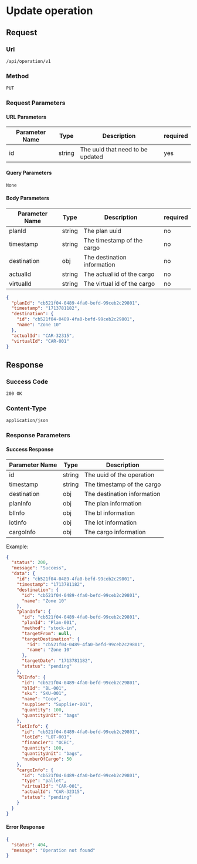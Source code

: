 # Update operation

## Request

### Url

`/api/operation/v1`

### Method

`PUT`

### Request Parameters

#### URL Parameters

| Parameter Name | Type   | Description                      | required |
|----------------|--------|----------------------------------|----------|
| id             | string | The uuid that need to be updated | yes      |

#### Query Parameters

`None`

#### Body Parameters

| Parameter Name | Type   | Description                 | required |
|----------------|--------|-----------------------------|----------|
| planId         | string | The plan uuid               | no       |
| timestamp      | string | The timestamp of the cargo  | no       |
| destination    | obj    | The destination information | no       |
| actualId       | string | The actual id of the cargo  | no       |
| virtualId      | string | The virtual id of the cargo | no       |

```json
{
  "planId": "cb521f04-0489-4fa0-befd-99ceb2c29801",
  "timestamp": "1713781182",
  "destination": {
    "id": "cb521f04-0489-4fa0-befd-99ceb2c29801",
    "name": "Zone 10"
  },
  "actualId": "CAR-32315",
  "virtualId": "CAR-001"
}
```

## Response

### Success Code

`200 OK`

### Content-Type

`application/json`

### Response Parameters

#### Success Response

| Parameter Name | Type   | Description                 |
|----------------|--------|-----------------------------|
| id             | string | The uuid of the operation   |
| timestamp      | string | The timestamp of the cargo  |
| destination    | obj    | The destination information |
| planInfo       | obj    | The plan information        |
| blInfo         | obj    | The bl information          |
| lotInfo        | obj    | The lot information         |
| cargoInfo      | obj    | The cargo information       |

Example:

```json
{
  "status": 200,
  "message": "Success",
  "data": {
    "id": "cb521f04-0489-4fa0-befd-99ceb2c29801",
    "timestamp": "1713781182",
    "destination": {
      "id": "cb521f04-0489-4fa0-befd-99ceb2c29801",
      "name": "Zone 10"
    },
    "planInfo": {
      "id": "cb521f04-0489-4fa0-befd-99ceb2c29801",
      "planId": "Plan-001",
      "method": "stock-in",
      "targetFrom": null,
      "targetDestination": {
        "id": "cb521f04-0489-4fa0-befd-99ceb2c29801",
        "name": "Zone 10"
      },
      "targetDate": "1713781182",
      "status": "pending"
    },
    "blInfo": {
      "id": "cb521f04-0489-4fa0-befd-99ceb2c29801",
      "blId": "BL-001",
      "sku": "SKU-001",
      "name": "Coco",
      "supplier": "Supplier-001",
      "quantity": 100,
      "quantityUnit": "bags"
    },
    "lotInfo": {
      "id": "cb521f04-0489-4fa0-befd-99ceb2c29801",
      "lotId": "LOT-001",
      "financier": "OCBC",
      "quantity": 100,
      "quantityUnit": "bags",
      "numberOfCargo": 50
    },
    "cargoInfo": {
      "id": "cb521f04-0489-4fa0-befd-99ceb2c29801",
      "type": "pallet",
      "virtualId": "CAR-001",
      "actualId": "CAR-32315",
      "status": "pending"
    }
  }
}

```

#### Error Response

```json
{
  "status": 404,
  "message": "Operation not found"
}
```
